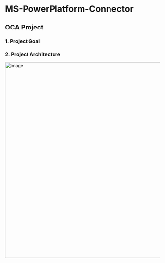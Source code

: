 # MS-PowerPlatform-Connector
## OCA Project
### 1. Project Goal

### 2. Project Architecture
<img width="636" alt="image" src="https://user-images.githubusercontent.com/70636283/180606338-0f5060c5-f1ac-443f-a54a-4b14abbae55f.png">

